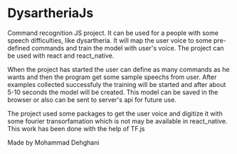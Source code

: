 # DysartheriaJs
Command recognition JS project. It can be used for a people with some speech difficulties, like dysartheria. 
It will map the user voice to some pre-defined commands and train the model with user's voice.
The project can be used with react and react_native.

When the project has started the user can define as many commands as he wants and then the program get some sample speechs from user. 
After examples collected successfuly the training will be started and after about 5-10 seconds the model will be created.
This model can be saved in the browser or also can be sent to server's api for future use.

The project used some packages to get the user voice and digitize it with some fourier transorfamation which is not may be available in react_native.
This work has been done with the help of TF.js

Made by Mohammad Dehghani
